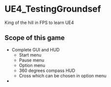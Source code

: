 # UE4_TestingGroundsef
King of the hill in FPS to learn UE4

## Scope of this game
* Complete GUI and HUD
  * Start menu
  * Pause menu
  * Option menu
  * 360 degrees compass HUD
  * Cross which can be chosen in option menu
* 
